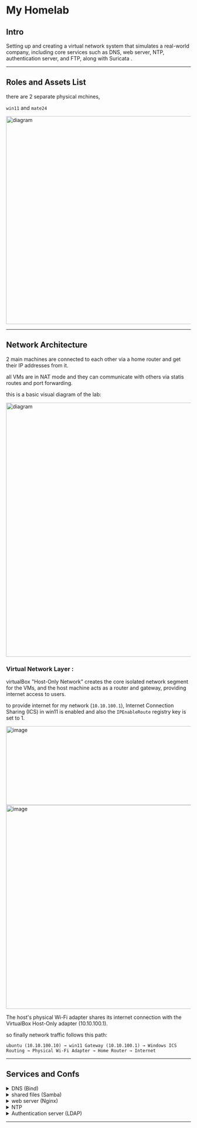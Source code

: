 

#    My Homelab

## Intro

Setting up and creating a virtual network system that simulates a real-world company, including core services such as DNS, web server, NTP, authentication server, and FTP, along with Suricata .

----------------------------------------------------------------------

## Roles and Assets List

there are 2 separate physical mchines,

 `win11` and `mate24`
 
<img width="1677" height="567" alt="diagram" src="https://github.com/user-attachments/assets/466cb22d-f021-44b3-89ac-5b12473c3dfa" />



 
----------------------------------------------------------------------
## Network Architecture

2 main machines are connected to each other via a home router and get their IP addresses from it.

all VMs are in NAT mode and they can communicate with others via statis routes and port forwarding.

this is a basic visual diagram of the lab:

<img width="1890" height="693" alt="diagram" src="https://github.com/user-attachments/assets/f714d68b-01de-4877-b4c9-398640ebd88b" />



### Virtual Network Layer :

virtualBox "Host-Only Network" creates the core isolated network segment for the VMs, and the host machine acts as a router and gateway, providing internet access to users.

to provide internet for my network (`10.10.100.1`), Internet Connection Sharing (ICS) in win11 is enabled and also the `IPEnableRoute` registry key is set to 1.



<img width="1025" height="215" alt="image" src="https://github.com/user-attachments/assets/02cd9b9a-51dd-4427-9602-98984388858c" />



<img width="935" height="556" alt="image" src="https://github.com/user-attachments/assets/c942ce23-607b-47a2-9937-3d8012d89964" />


The host's physical Wi-Fi adapter shares its internet connection with the VirtualBox Host-Only adapter (10.10.100.1).

so finally network traffic follows this path:

`ubuntu (10.10.100.10) → win11 Gateway (10.10.100.1) → Windows ICS Routing → Physical Wi-Fi Adapter → Home Router → Internet` 



----------------------------------------------------------------------
## Services and Confs
<details>
<summary>DNS (Bind)</summary>
  
- create zone


</details>

<details>
<summary>shared files (Samba)</summary>
  
- Configure `/etc/samba/smb.conf` to create a shared directory.

- Set up user accounts and permissions for accessing the shared folder.

- Ensure the Samba service is running and enabled to start on boot.


  
- create zone

- create db files

</details>

<details>
  
<summary>web server (Nginx)</summary>
  
- create zone

- create db files

</details>

<details>
  
<summary>NTP</summary>
  
- create zone

- create db files

</details>

<details>
  
<summary>Authentication server (LDAP)</summary>
  
- create zone

- create db files

</details>


----------------------------------------------------------------------
